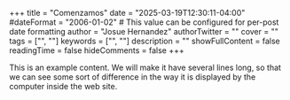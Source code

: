 +++
title = "Comenzamos"
date = "2025-03-19T12:30:11-04:00"
#dateFormat = "2006-01-02" # This value can be configured for per-post date formatting
author = "Josue Hernandez"
authorTwitter = ""
cover = ""
tags = ["", ""]
keywords = ["", ""]
description = ""
showFullContent = false
readingTime = false
hideComments = false
+++

This is an example content. We will make it have several lines long, so that we can see some sort of
difference in the way it is displayed by the computer inside the web site.
